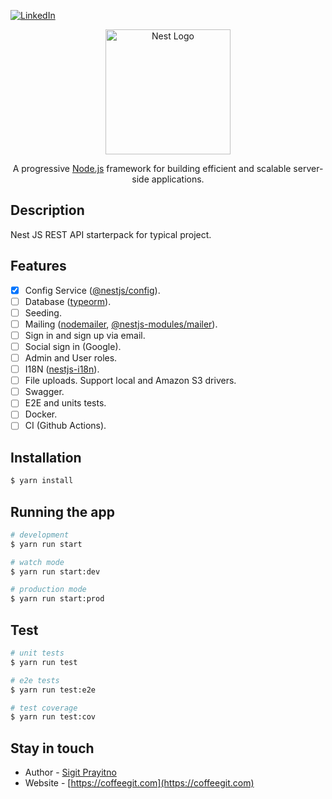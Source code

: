 [![LinkedIn][linkedin-shield]][linkedin-url]

<p align="center">
  <a href="http://nestjs.com/" target="blank"><img src="https://nestjs.com/img/logo-small.svg" width="200" alt="Nest Logo" /></a>
</p>

<p align="center">
  A progressive <a href="http://nodejs.org" target="_blank">Node.js</a> framework for building efficient and scalable server-side applications.
</p>

## Description

Nest JS REST API starterpack for typical project.

## Features

- [x] Config Service ([@nestjs/config](https://www.npmjs.com/package/@nestjs/config)).
- [ ] Database ([typeorm](https://www.npmjs.com/package/typeorm)).
- [ ] Seeding.
- [ ] Mailing ([nodemailer](https://www.npmjs.com/package/nodemailer), [@nestjs-modules/mailer](https://www.npmjs.com/package/@nestjs-modules/mailer)).
- [ ] Sign in and sign up via email.
- [ ] Social sign in (Google).
- [ ] Admin and User roles.
- [ ] I18N ([nestjs-i18n](https://www.npmjs.com/package/nestjs-i18n)).
- [ ] File uploads. Support local and Amazon S3 drivers.
- [ ] Swagger.
- [ ] E2E and units tests.
- [ ] Docker.
- [ ] CI (Github Actions).

## Installation

```bash
$ yarn install
```

## Running the app

```bash
# development
$ yarn run start

# watch mode
$ yarn run start:dev

# production mode
$ yarn run start:prod
```

## Test

```bash
# unit tests
$ yarn run test

# e2e tests
$ yarn run test:e2e

# test coverage
$ yarn run test:cov
```

## Stay in touch

- Author - [Sigit Prayitno](https://coffeegit.com)
- Website - [https://coffeegit.com](https://coffeegit.com)

[linkedin-shield]: https://img.shields.io/badge/-LinkedIn-black.svg?style=flat-square&logo=linkedin&colorB=555
[linkedin-url]: https://www.linkedin.com/in/sigitprayitno
